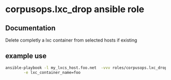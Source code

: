 # corpusops.lxc_drop ansible role
## Documentation

Delete completly a lxc container from selected hosts if existing

## example use
```bash
ansible-playbook -l my_lxcs_host.foo.net  -vvv roles/corpusops.lxc_drop/role.yml \
        -e lxc_container_name=foo
```

